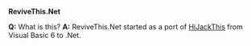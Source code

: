 **ReviveThis.Net**

**Q:** What is this?
**A:** ReviveThis.Net started as a port of [HiJackThis](https://sourceforge.net/projects/hjt/) from Visual Basic 6 to .Net.